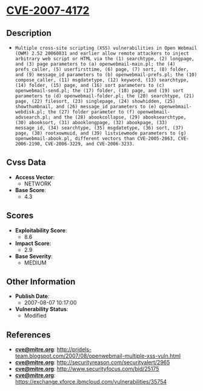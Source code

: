 
# [CVE-2007-4172](https://cve.mitre.org/cgi-bin/cvename.cgi?name=CVE-2007-4172)

## Description

- `Multiple cross-site scripting (XSS) vulnerabilities in Open Webmail (OWM) 2.52 20060831 and earlier allow remote attackers to inject arbitrary web script or HTML via the (1) searchtype, (2) longpage, and (3) page parameters to (a) openwebmail-main.pl; the (4) prefs_caller, (5) userfirsttime, (6) page, (7) sort, (8) folder, and (9) message_id parameters to (b) openwebmail-prefs.pl; the (10) compose_caller, (11) msgdatetype, (12) keyword, (13) searchtype, (14) folder, (15) page, and (16) sort parameters to (c) openwebmail-send.pl; the (17) folder, (18) page, and (19) sort parameters to (d) openwebmail-folder.pl; the (20) searchtype, (21) page, (22) filesort, (23) singlepage, (24) showhidden, (25) showthumbnail, and (26) message_id parameters to (e) openwebmail-webdisk.pl; the (27) folder parameter to (f) openwebmail-advsearch.pl; and the (28) abookcollapse, (29) abooksearchtype, (30) abooksort, (31) abooklongpage, (32) abookpage, (33) message_id, (34) searchtype, (35) msgdatetype, (36) sort, (37) page, (38) rootxowmuid, and (39) listviewmode parameters to (g) openwebmail-abook.pl, different vectors than CVE-2005-2863, CVE-2006-2190, CVE-2006-3229, and CVE-2006-3233.`

## Cvss Data

- **Access Vector**:
  - NETWORK
- **Base Score**:
  - 4.3

## Scores

- **Exploitability Score**:
  - 8.6
- **Impact Score**:
  - 2.9
- **Base Severity**:
  - MEDIUM

## Other Information

- **Publish Date**:
  - 2007-08-07 10:17:00
- **Vulnerability Status**:
  - Modified

## References

- **cve@mitre.org**: http://pridels-team.blogspot.com/2007/08/openwebmail-multiple-xss-vuln.html
- **cve@mitre.org**: http://securityreason.com/securityalert/2965
- **cve@mitre.org**: http://www.securityfocus.com/bid/25175
- **cve@mitre.org**: https://exchange.xforce.ibmcloud.com/vulnerabilities/35754
